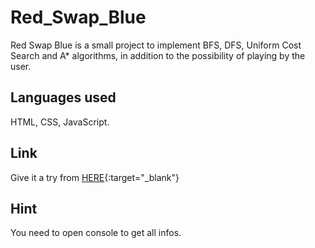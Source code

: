 ﻿# Red_Swap_Blue

Red Swap Blue is a small project to implement BFS, DFS, Uniform Cost Search and A* algorithms, in addition to the possibility of playing by the user.

## Languages used

HTML, CSS, JavaScript.

## Link

Give it a try from [HERE](https://philip-droubi.github.io/Red_Swap_Blue/){:target="_blank"}

## Hint

You need to open console to get all infos.
